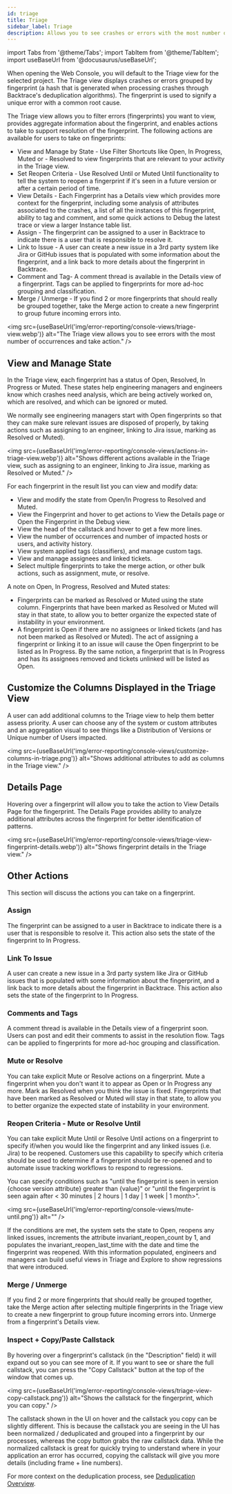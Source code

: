 ```yaml
---
id: triage
title: Triage
sidebar_label: Triage
description: Allows you to see crashes or errors with the most number of occurrences, and allow you to take action, such as assign, link to Jira ticket, and more.
---
```


import Tabs from '@theme/Tabs';
import TabItem from '@theme/TabItem';
import useBaseUrl from '@docusaurus/useBaseUrl';

When opening the Web Console, you will default to the Triage view for the selected project. The Triage view displays crashes or errors grouped by fingerprint (a hash that is generated when processing crashes through Backtrace's deduplication algorithms). The fingerprint is used to signify a unique error with a common root cause.

The Triage view allows you to filter errors (fingerprints) you want to view, provides aggregate information about the fingerprint, and enables actions to take to support resolution of the fingerprint. The following actions are available for users to take on fingerprints:

- View and Manage by State - Use Filter Shortcuts like Open, In Progress, Muted or - Resolved to view fingerprints that are relevant to your activity in the Triage view.
- Set Reopen Criteria - Use Resolved Until or Muted Until functionality to tell the system to reopen a fingerprint if it's seen in a future version or after a certain period of time.
- View Details - Each Fingerprint has a Details view which provides more context for the fingerprint, including some analysis of attributes associated to the crashes, a list of all the instances of this fingerprint, ability to tag and comment, and some quick actions to Debug the latest trace or view a larger Instance table list.
- Assign - The fingerprint can be assigned to a user in Backtrace to indicate there is a user that is responsible to resolve it.
- Link to Issue - A user can create a new issue in a 3rd party system like Jira or GitHub issues that is populated with some information about the fingerprint, and a link back to more details about the fingerprint in Backtrace.
- Comment and Tag- A comment thread is available in the Details view of a fingerprint. Tags can be applied to fingerprints for more ad-hoc grouping and classification.
- Merge / Unmerge - If you find 2 or more fingerprints that should really be grouped together, take the Merge action to create a new fingerprint to group future incoming errors into.

<img src={useBaseUrl('img/error-reporting/console-views/triage-view.webp')} alt="The Triage view allows you to see errors with the most number of occurrences and take action." />

## View and Manage State

In the Triage view, each fingerprint has a status of Open, Resolved, In Progress or Muted. These states help engineering managers and engineers know which crashes need analysis, which are being actively worked on, which are resolved, and which can be ignored or muted.

We normally see engineering managers start with Open fingerprints so that they can make sure relevant issues are disposed of properly, by taking actions such as assigning to an engineer, linking to Jira issue, marking as Resolved or Muted).

<img src={useBaseUrl('img/error-reporting/console-views/actions-in-triage-view.webp')} alt="Shows different actions available in the Triage view, such as assigning to an engineer, linking to Jira issue, marking as Resolved or Muted." />

For each fingerprint in the result list you can view and modify data:

- View and modify the state from Open/In Progress to Resolved and Muted.
- View the Fingerprint and hover to get actions to View the Details page or Open the Fingerprint in the Debug view.
- View the head of the callstack and hover to get a few more lines.
- View the number of occurrences and number of impacted hosts or users, and activity history.
- View system applied tags (classifiers), and manage custom tags.
- View and manage assignees and linked tickets.
- Select multiple fingerprints to take the merge action, or other bulk actions, such as assignment, mute, or resolve.

A note on Open, In Progress, Resolved and Muted states:

- Fingerprints can be marked as Resolved or Muted using the state column. Fingerprints that have been marked as Resolved or Muted will stay in that state, to allow you to better organize the expected state of instability in your environment.
- A fingerprint is Open if there are no assignees or linked tickets (and has not been marked as Resolved or Muted). The act of assigning a fingerprint or linking it to an issue will cause the Open fingerprint to be listed as In Progress. By the same notion, a fingerprint that is In Progress and has its assignees removed and tickets unlinked will be listed as Open.

## Customize the Columns Displayed in the Triage View

A user can add additional columns to the Triage view to help them better assess priority. A user can choose any of the system or custom attributes and an aggregation visual to see things like a Distribution of Versions or Unique number of Users impacted.

<img src={useBaseUrl('img/error-reporting/console-views/customize-columns-in-triage.png')} alt="Shows additional attributes to add as columns in the Triage view." />

## Details Page

Hovering over a fingerprint will allow you to take the action to View Details Page for the fingerprint. The Details Page provides ability to analyze additional attributes across the fingerprint for better identification of patterns.

<img src={useBaseUrl('img/error-reporting/console-views/triage-view-fingerprint-details.webp')} alt="Shows fingerprint details in the Triage view." />

## Other Actions

This section will discuss the actions you can take on a fingerprint.

### Assign

The fingerprint can be assigned to a user in Backtrace to indicate there is a user that is responsible to resolve it. This action also sets the state of the fingerprint to In Progress.

### Link To Issue

A user can create a new issue in a 3rd party system like Jira or GitHub issues that is populated with some information about the fingerprint, and a link back to more details about the fingerprint in Backtrace. This action also sets the state of the fingerprint to In Progress.

### Comments and Tags

A comment thread is available in the Details view of a fingerprint soon. Users can post and edit their comments to assist in the resolution flow. Tags can be applied to fingerprints for more ad-hoc grouping and classification.

### Mute or Resolve

You can take explicit Mute or Resolve actions on a fingerprint. Mute a fingerprint when you don't want it to appear as Open or In Progress any more. Mark as Resolved when you think the issue is fixed. Fingerprints that have been marked as Resolved or Muted will stay in that state, to allow you to better organize the expected state of instability in your environment.

### Reopen Criteria - Mute or Resolve Until

You can take explicit Mute Until or Resolve Until actions on a fingerprint to specify if/when you would like the fingerprint and any linked issues (i.e. Jira) to be reopened. Customers use this capability to specify which criteria should be used to determine if a fingerprint should be re-opened and to automate issue tracking workflows to respond to regressions.

You can specify conditions such as "until the fingerprint is seen in version {choose version attribute} greater than {value}" or "until the fingerprint is seen again after < 30 minutes | 2 hours | 1 day | 1 week | 1 month>".

<img src={useBaseUrl('img/error-reporting/console-views/mute-until.png')} alt="" />

If the conditions are met, the system sets the state to Open, reopens any linked issues, increments the attribute invariant_reopen_count by 1, and populates the invariant_reopen_last_time with the date and time the fingerprint was reopened. With this information populated, engineers and managers can build useful views in Triage and Explore to show regressions that were introduced.

### Merge / Unmerge

If you find 2 or more fingerprints that should really be grouped together, take the Merge action after selecting multiple fingerprints in the Triage view to create a new fingerprint to group future incoming errors into. Unmerge from a fingerprint's Details view.

### Inspect + Copy/Paste Callstack

By hovering over a fingerprint's callstack (in the "Description" field) it will expand out so you can see more of it. If you want to see or share the full callstack, you can press the "Copy Callstack" button at the top of the window that comes up.

<img src={useBaseUrl('img/error-reporting/console-views/triage-view-copy-callstack.png')} alt="Shows the callstack for the fingerprint, which you can copy." />

The callstack shown in the UI on hover and the callstack you copy can be slightly different. This is because the callstack you are seeing in the UI has been normalized / deduplicated and grouped into a fingerprint by our processes, whereas the copy button grabs the raw callstack data. While the normalized callstack is great for quickly trying to understand where in your application an error has occurred, copying the callstack will give you more details (including frame + line numbers).

For more context on the deduplication process, see [Deduplication Overview](/error-reporting/project-setup/deduplication/).
